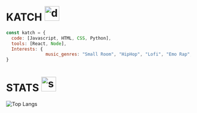 # KATCH <img src="https://cdn.discordapp.com/emojis/836238456979849237.webp?size=96&quality=lossless" alt="drawing" width="40"/>  

```js
const katch = {
  code: [Javascript, HTML, CSS, Python],
  tools: [React, Node],
  Interests: {
               music_genres: "Small Room", "HipHop", "Lofi", "Emo Rap", "Deep HipHop", "Acoustic"
}
```

# STATS <img src="https://cdn.discordapp.com/emojis/864659323367587870.webp?size=96&quality=lossless" alt="stats" width="40"/> 
![Top Langs](https://github-readme-stats.vercel.app/api/top-langs/?username=ka-chng&layout=donut&theme=dark)
